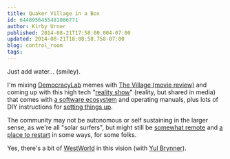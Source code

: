 ```yaml
---
title: Quaker Village in a Box
id: 6448956455481086771
author: Kirby Urner
published: 2014-08-21T17:58:00.004-07:00
updated: 2014-08-21T18:08:58.758-07:00
blog: control_room
tags: 
---
```


Just add water... (smiley).

I'm mixing [DemocracyLab](http://worldgame.blogspot.com/2010/06/democraylab.html) memes with [The Village (movie review)](http://worldgame.blogspot.com/2004/09/village-movie-review.html) and coming up with this high tech "[reality show](http://worldgame.blogspot.com/2004/09/prototyping-with-reality-tv.html)" (reality, but shared in media) that comes with [a software ecosystem](http://controlroom.blogspot.com/2014/08/graph-databases.html) and operating manuals, plus lots of DIY instructions for [setting things up](http://mybizmo.blogspot.com/2010/01/repatriation-facilities.html).

The community may not be autonomous or self sustaining in the larger sense, as we're all "solar surfers", but might still be [somewhat remote](http://worldgame.blogspot.com/2010/12/more-xrl-in-bhutan.html) and [a place to restart](http://worldgame.blogspot.com/2004/09/usa-os.html) in some ways, for some folks.

Yes, there's a bit of [WestWorld](http://www.imdb.com/title/tt0070909/) in this vision (with [Yul Brynner](http://mybizmo.blogspot.com/2011/03/magic-christian-movie-review.html)).